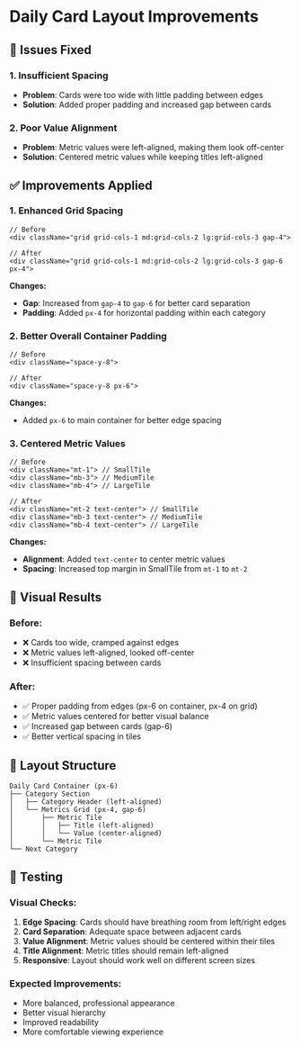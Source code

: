 # Daily Card Layout Improvements

## 🎨 **Issues Fixed**

### **1. Insufficient Spacing**
- **Problem**: Cards were too wide with little padding between edges
- **Solution**: Added proper padding and increased gap between cards

### **2. Poor Value Alignment**
- **Problem**: Metric values were left-aligned, making them look off-center
- **Solution**: Centered metric values while keeping titles left-aligned

## ✅ **Improvements Applied**

### **1. Enhanced Grid Spacing**
```tsx
// Before
<div className="grid grid-cols-1 md:grid-cols-2 lg:grid-cols-3 gap-4">

// After  
<div className="grid grid-cols-1 md:grid-cols-2 lg:grid-cols-3 gap-6 px-4">
```

**Changes:**
- **Gap**: Increased from `gap-4` to `gap-6` for better card separation
- **Padding**: Added `px-4` for horizontal padding within each category

### **2. Better Overall Container Padding**
```tsx
// Before
<div className="space-y-8">

// After
<div className="space-y-8 px-6">
```

**Changes:**
- Added `px-6` to main container for better edge spacing

### **3. Centered Metric Values**
```tsx
// Before
<div className="mt-1"> // SmallTile
<div className="mb-3"> // MediumTile  
<div className="mb-4"> // LargeTile

// After
<div className="mt-2 text-center"> // SmallTile
<div className="mb-3 text-center"> // MediumTile
<div className="mb-4 text-center"> // LargeTile
```

**Changes:**
- **Alignment**: Added `text-center` to center metric values
- **Spacing**: Increased top margin in SmallTile from `mt-1` to `mt-2`

## 🎯 **Visual Results**

### **Before:**
- ❌ Cards too wide, cramped against edges
- ❌ Metric values left-aligned, looked off-center
- ❌ Insufficient spacing between cards

### **After:**
- ✅ Proper padding from edges (px-6 on container, px-4 on grid)
- ✅ Metric values centered for better visual balance
- ✅ Increased gap between cards (gap-6)
- ✅ Better vertical spacing in tiles

## 📐 **Layout Structure**

```
Daily Card Container (px-6)
├── Category Section
│   ├── Category Header (left-aligned)
│   └── Metrics Grid (px-4, gap-6)
│       ├── Metric Tile
│       │   ├── Title (left-aligned)
│       │   └── Value (center-aligned)
│       └── Metric Tile
└── Next Category
```

## 🧪 **Testing**

### **Visual Checks:**
1. **Edge Spacing**: Cards should have breathing room from left/right edges
2. **Card Separation**: Adequate space between adjacent cards
3. **Value Alignment**: Metric values should be centered within their tiles
4. **Title Alignment**: Metric titles should remain left-aligned
5. **Responsive**: Layout should work well on different screen sizes

### **Expected Improvements:**
- More balanced, professional appearance
- Better visual hierarchy
- Improved readability
- More comfortable viewing experience
